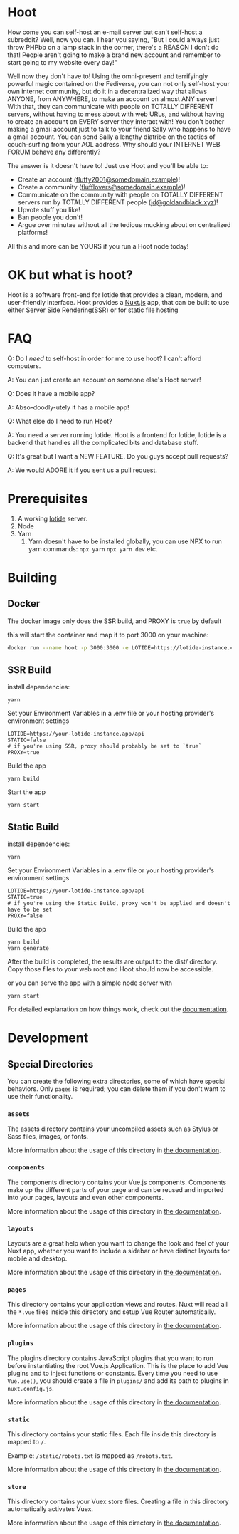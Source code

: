 # Hoot

How come you can self-host an e-mail server but can't self-host a subreddit? Well, now you can. I hear you saying, "But I could always just throw PHPbb on a lamp stack in the corner, there's a REASON I don't do that! People aren't going to make a brand new account and remember to start going to my website every day!"

Well now they don't have to! Using the omni-present and terrifyingly powerful magic contained on the Fediverse, you can not only self-host your own internet community, but do it in a decentralized way that allows ANYONE, from ANYWHERE, to make an account on almost ANY server! With that, they can communicate with people on TOTALLY DIFFERENT servers, without having to mess about with web URLs, and without having to create an account on EVERY server they interact with! You don't bother making a gmail account just to talk to your friend Sally who happens to have a gmail account. You can send Sally a lengthy diatribe on the tactics of couch-surfing from your AOL address. Why should your INTERNET WEB FORUM behave any differently? 

The answer is it doesn't have to! Just use Hoot and you'll be able to:

 - Create an account (fluffy2001@somedomain.example)!
 - Create a community (flufflovers@somedomain.example)!
 - Communicate on the community with people on TOTALLY DIFFERENT servers run by TOTALLY DIFFERENT people (jd@goldandblack.xyz)!
 - Upvote stuff you like!
 - Ban people you don't!
 - Argue over minutae without all the tedious mucking about on centralized platforms!

All this and more can be YOURS if you run a Hoot node today!

# OK but what is hoot?

Hoot is a software front-end for lotide that provides a clean, modern, and user-friendly interface. Hoot provides a [Nuxt.js](https://nuxtjs.org/) app, that can be built to use either Server Side Rendering(SSR) or for static file hosting 

# FAQ

Q: Do I *need* to self-host in order for me to use hoot? I can't afford computers.

A: You can just create an account on someone else's Hoot server!

Q: Does it have a mobile app?

A: Abso-doodly-utely it has a mobile app! 

Q: What else do I need to run Hoot?

A: You need a server running lotide. Hoot is a frontend for lotide, lotide is a backend that handles all the complicated bits and database stuff. 

Q: It's great but I want a NEW FEATURE. Do you guys accept pull requests?

A: We would ADORE it if you sent us a pull request. 

# Prerequisites

1. A working [lotide](https://git.sr.ht/~vpzom/lotide) server.
2. Node
3. Yarn 
   1. Yarn doesn't have to be installed globally, you can use NPX to run yarn commands: `npx yarn` `npx yarn dev` etc.

# Building

## Docker
The docker image only does the SSR build, and PROXY is `true` by default

this will start the container and map it to port 3000 on your machine:
```bash
docker run --name hoot -p 3000:3000 -e LOTIDE=https://lotide-instance.com/api hoot
```

## SSR Build
install dependencies:
```
yarn
```
Set your Environment Variables in a .env file or your hosting provider's environment settings
```.env
LOTIDE=https://your-lotide-instance.app/api
STATIC=false
# if you're using SSR, proxy should probably be set to `true`
PROXY=true
```

Build the app

```
yarn build
```

Start the app

```
yarn start
```

## Static Build

install dependencies:
```
yarn
```
Set your Environment Variables in a .env file or your hosting provider's environment settings
```.env
LOTIDE=https://your-lotide-instance.app/api
STATIC=true
# if you're using the Static Build, proxy won't be applied and doesn't have to be set
PROXY=false
```

Build the app

```
yarn build
yarn generate
```
After the build is completed, the results are output to the dist/ directory. Copy those files to your web root and Hoot should now be accessible.

 or you can serve the app with a simple node server with

```
yarn start
```
For detailed explanation on how things work, check out the [documentation](https://nuxtjs.org).

# Development

## Special Directories

You can create the following extra directories, some of which have special behaviors. Only `pages` is required; you can delete them if you don't want to use their functionality.

### `assets`

The assets directory contains your uncompiled assets such as Stylus or Sass files, images, or fonts.

More information about the usage of this directory in [the documentation](https://nuxtjs.org/docs/2.x/directory-structure/assets).

### `components`

The components directory contains your Vue.js components. Components make up the different parts of your page and can be reused and imported into your pages, layouts and even other components.

More information about the usage of this directory in [the documentation](https://nuxtjs.org/docs/2.x/directory-structure/components).

### `layouts`

Layouts are a great help when you want to change the look and feel of your Nuxt app, whether you want to include a sidebar or have distinct layouts for mobile and desktop.

More information about the usage of this directory in [the documentation](https://nuxtjs.org/docs/2.x/directory-structure/layouts).


### `pages`

This directory contains your application views and routes. Nuxt will read all the `*.vue` files inside this directory and setup Vue Router automatically.

More information about the usage of this directory in [the documentation](https://nuxtjs.org/docs/2.x/get-started/routing).

### `plugins`

The plugins directory contains JavaScript plugins that you want to run before instantiating the root Vue.js Application. This is the place to add Vue plugins and to inject functions or constants. Every time you need to use `Vue.use()`, you should create a file in `plugins/` and add its path to plugins in `nuxt.config.js`.

More information about the usage of this directory in [the documentation](https://nuxtjs.org/docs/2.x/directory-structure/plugins).

### `static`

This directory contains your static files. Each file inside this directory is mapped to `/`.

Example: `/static/robots.txt` is mapped as `/robots.txt`.

More information about the usage of this directory in [the documentation](https://nuxtjs.org/docs/2.x/directory-structure/static).

### `store`

This directory contains your Vuex store files. Creating a file in this directory automatically activates Vuex.

More information about the usage of this directory in [the documentation](https://nuxtjs.org/docs/2.x/directory-structure/store).
